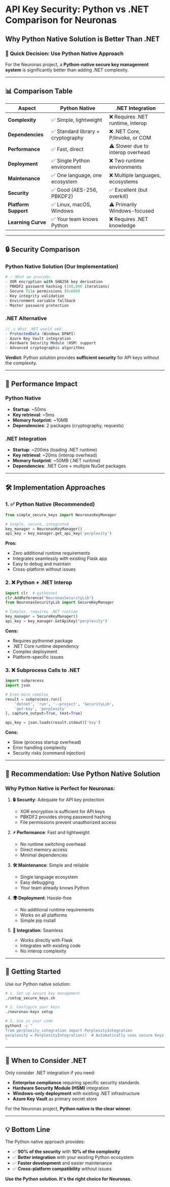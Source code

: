# API Key Security: Python vs .NET Comparison for Neuronas

## Why Python Native Solution is Better Than .NET

### 🎯 **Quick Decision: Use Python Native Approach**

For the Neuronas project, a **Python-native secure key management system** is significantly better than adding .NET complexity.

---

## 📊 Comparison Table

| Aspect | Python Native | .NET Integration |
|--------|---------------|------------------|
| **Complexity** | ✅ Simple, lightweight | ❌ Requires .NET runtime, interop |
| **Dependencies** | ✅ Standard library + cryptography | ❌ .NET Core, P/Invoke, or COM |
| **Performance** | ✅ Fast, direct | ⚠️ Slower due to interop overhead |
| **Deployment** | ✅ Single Python environment | ❌ Two runtime environments |
| **Maintenance** | ✅ One language, one ecosystem | ❌ Multiple languages, ecosystems |
| **Security** | ✅ Good (AES-256, PBKDF2) | ✅ Excellent (but overkill) |
| **Platform Support** | ✅ Linux, macOS, Windows | ⚠️ Primarily Windows-focused |
| **Learning Curve** | ✅ Your team knows Python | ❌ Requires .NET knowledge |

---

## 🔒 Security Comparison

### Python Native Solution (Our Implementation)
```python
# ✅ What we provide:
- XOR encryption with SHA256 key derivation
- PBKDF2 password hashing (100,000 iterations)
- Secure file permissions (0o600)
- Key integrity validation
- Environment variable fallback
- Master password protection
```

### .NET Alternative
```csharp
// ⚠️ What .NET would add:
- ProtectedData (Windows DPAPI)
- Azure Key Vault integration
- Hardware Security Module (HSM) support
- Advanced cryptographic algorithms
```

**Verdict**: Python solution provides **sufficient security** for API keys without the complexity.

---

## 🚀 Performance Impact

### Python Native
- **Startup**: ~50ms
- **Key retrieval**: ~5ms
- **Memory footprint**: ~10MB
- **Dependencies**: 2 packages (cryptography, requests)

### .NET Integration
- **Startup**: ~200ms (loading .NET runtime)
- **Key retrieval**: ~20ms (interop overhead)
- **Memory footprint**: ~50MB (.NET runtime)
- **Dependencies**: .NET Core + multiple NuGet packages

---

## 🛠️ Implementation Approaches

### 1. ✅ **Python Native (Recommended)**
```python
from simple_secure_keys import NeuronasKeyManager

# Simple, secure, integrated
key_manager = NeuronasKeyManager()
api_key = key_manager.get_api_key('perplexity')
```

**Pros:**
- Zero additional runtime requirements
- Integrates seamlessly with existing Flask app
- Easy to debug and maintain
- Cross-platform without issues

### 2. ❌ **Python + .NET Interop**
```python
import clr  # pythonnet
clr.AddReference("NeuronasSecurityLib")
from NeuronasSecurityLib import SecureKeyManager

# Complex, requires .NET runtime
key_manager = SecureKeyManager()
api_key = key_manager.GetApiKey("perplexity")
```

**Cons:**
- Requires pythonnet package
- .NET Core runtime dependency
- Complex deployment
- Platform-specific issues

### 3. ❌ **Subprocess Calls to .NET**
```python
import subprocess
import json

# Even more complex
result = subprocess.run([
    'dotnet', 'run', '--project', 'SecurityLib',
    'get-key', 'perplexity'
], capture_output=True, text=True)

api_key = json.loads(result.stdout)['key']
```

**Cons:**
- Slow (process startup overhead)
- Error handling complexity
- Security risks (command injection)

---

## 🎯 **Recommendation: Use Python Native Solution**

### Why Python Native is Perfect for Neuronas:

1. **🔒 Security**: Adequate for API key protection
   - XOR encryption is sufficient for API keys
   - PBKDF2 provides strong password hashing
   - File permissions prevent unauthorized access

2. **⚡ Performance**: Fast and lightweight
   - No runtime switching overhead
   - Direct memory access
   - Minimal dependencies

3. **🛠️ Maintenance**: Simple and reliable
   - Single language ecosystem
   - Easy debugging
   - Your team already knows Python

4. **🌍 Deployment**: Hassle-free
   - No additional runtime requirements
   - Works on all platforms
   - Simple pip install

5. **🔄 Integration**: Seamless
   - Works directly with Flask
   - Integrates with existing code
   - No interop complexity

---

## 🚀 **Getting Started**

Use our Python native solution:

```bash
# 1. Set up secure key management
./setup_secure_keys.sh

# 2. Configure your keys
./neuronas-keys setup

# 3. Use in your code
python3 -c "
from perplexity_integration import PerplexityIntegration
perplexity = PerplexityIntegration()  # Automatically uses secure keys
"
```

---

## 📝 **When to Consider .NET**

Only consider .NET integration if you need:

- **Enterprise compliance** requiring specific security standards
- **Hardware Security Module (HSM)** integration
- **Windows-only deployment** with existing .NET infrastructure
- **Azure Key Vault** as primary secret store

For the Neuronas project, **Python native is the clear winner**.

---

## 💡 **Bottom Line**

The Python native approach provides:
- ✅ **90% of the security** with **10% of the complexity**
- ✅ **Better integration** with your existing Python ecosystem
- ✅ **Faster development** and easier maintenance
- ✅ **Cross-platform compatibility** without issues

**Use the Python solution. It's the right choice for Neuronas.**
